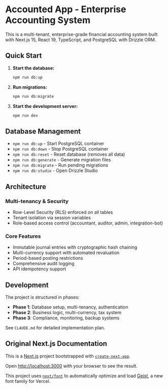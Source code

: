 # Accounted App - Enterprise Accounting System

This is a multi-tenant, enterprise-grade financial accounting system built with Next.js 15, React 19, TypeScript, and PostgreSQL with Drizzle ORM.

## Quick Start

1. **Start the database:**
   ```bash
   npm run db:up
   ```

2. **Run migrations:**
   ```bash
   npm run db:migrate
   ```

3. **Start the development server:**
   ```bash
   npm run dev
   ```

## Database Management

- `npm run db:up` - Start PostgreSQL container
- `npm run db:down` - Stop PostgreSQL container  
- `npm run db:reset` - Reset database (removes all data)
- `npm run db:generate` - Generate migration files
- `npm run db:migrate` - Run pending migrations
- `npm run db:studio` - Open Drizzle Studio

## Architecture

### Multi-tenancy & Security
- Row-Level Security (RLS) enforced on all tables
- Tenant isolation via session variables
- Role-based access control (accountant, auditor, admin, integration-bot)

### Core Features
- Immutable journal entries with cryptographic hash chaining
- Multi-currency support with automated revaluation
- Period-based posting restrictions
- Comprehensive audit logging
- API idempotency support

## Development

The project is structured in phases:
- **Phase 1**: Database setup, multi-tenancy, authentication
- **Phase 2**: Business logic, multi-currency, tax system
- **Phase 3**: Compliance, monitoring, backup systems

See `CLAUDE.md` for detailed implementation plan.

## Original Next.js Documentation

This is a [Next.js](https://nextjs.org) project bootstrapped with [`create-next-app`](https://nextjs.org/docs/app/api-reference/cli/create-next-app).

Open [http://localhost:3000](http://localhost:3000) with your browser to see the result.

This project uses [`next/font`](https://nextjs.org/docs/app/building-your-application/optimizing/fonts) to automatically optimize and load [Geist](https://vercel.com/font), a new font family for Vercel.